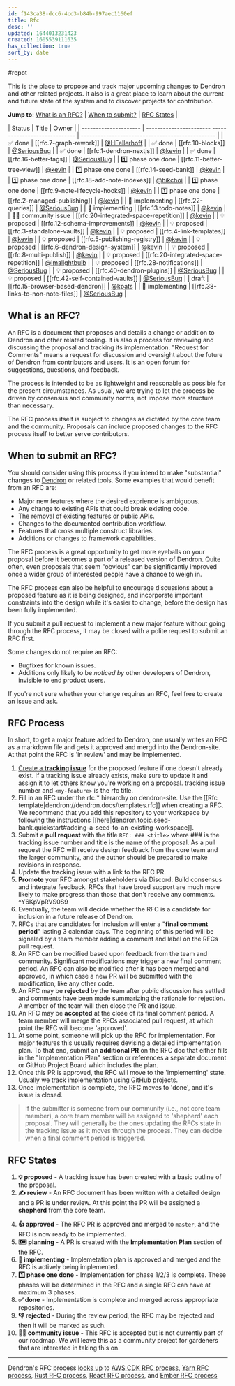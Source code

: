 ```yaml
---
id: f143ca38-dcc6-4cd3-b84b-997aec1160ef
title: Rfc
desc: ''
updated: 1644013231423
created: 1605539111635
has_collection: true
sort_by: date
---
```


#repot

This is the place to propose and track major upcoming changes to Dendron and
other related projects. It also is a great place to learn about the current and
future state of the system and to discover projects for contribution.

[dendron]: https://github.com/dendronhq/dendron

**Jump to**: [What is an RFC?](#what-is-an-rfc) |
[When to submit?](#when-to-submit-an-rfc) | [RFC States](#rfc-states) |

<!--BEGIN_TABLE-->

| Status                | Title                                                                                                    | Owner                                            |
| --------------------- | ----------------------- ----------------------------- | ------------------------------------------------ |
| ✅ done               | [[rfc.7-graph-rework]]               | [@HFellerhoff](https://github.com/hfellerhoff)   |
| ✅ done               | [[rfc.10-blocks]]          | [@SeriousBug](https://github.com/SeriousBug)          |
| ✅ done               | [[rfc.1-dendron-nextjs]] | [@kevin](https://github.com/kevinslin)           |
| ✅ done               | [[rfc.16-better-tags]]                             | [@SeriousBug](https://github.com/SeriousBug)     |
| 1️⃣ phase one done     | [[rfc.11-better-tree-view]]         | [@kevin](https://github.com/kevinslin)           |
| 1️⃣ phase one done     | [[rfc.14-seed-bank]]            | [@kevin](https://github.com/kevinslin)           |
| 1️⃣ phase one done     | [[rfc.18-add-note-indexes]]                               | [@hikchoi](https://github.com/cerebrarium)       |
| 1️⃣ phase one done     | [[rfc.9-note-lifecycle-hooks]]    | [@kevin](https://github.com/kevinslin)           |
| 1️⃣ phase one done     | [[rfc.2-managed-publishing]]        | [@kevin](https://github.com/kevinslin)           |
| 👷 implementing       | [[rfc.22-queries]]                                 | [@SeriousBug](https://github.com/SeriousBug)     |
| 👷 implementing       | [[rfc.13.todo-notes]]               | [@kevin](https://github.com/kevinslin)           |
| 👩‍🌾 community issue    | [[rfc.20-integrated-space-repetition]]             | [@kevin](https://github.com/kevinslin)           |
| 💡 proposed           | [[rfc.12-schema-improvements]]      | [@kevin](https://github.com/kevinslin)           |
| 💡 proposed           | [[rfc.3-standalone-vaults]]         | [@kevin](https://github.com/kevinslin)           |
| 💡 proposed           | [[rfc.4-link-templates]]         | [@kevin](https://github.com/kevinslin)           |
| 💡 proposed           | [[rfc.5-publishing-registry]]       | [@kevin](https://github.com/kevinslin)           |
| 💡 proposed           | [[rfc.6-dendron-design-system]]             | [@kevin](https://github.com/kevinslin)           |
| 💡 proposed           | [[rfc.8-multi-publish]]             | [@kevin](https://github.com/kevinslin)           |
| 💡 proposed           | [[rfc.20-integrated-space-repetition]]         | [@imalightbulb](https://github.com/imalightbulb) |
| 💡 proposed           | [[rfc.28-notifications]]                           | [@SeriousBug](https://github.com/SeriousBug)     |
| 💡 proposed           | [[rfc.40-dendron-plugins]]            | [@SeriousBug](https://github.com/SeriousBug)     |
| 💡 proposed           | [[rfc.42-self-contained-vaults]]      | [@SeriousBug](https://github.com/SeriousBug)     |
| draft                 | [[rfc.15-browser-based-dendron]]                                                                                | [@kpats](https://github.com/kpathakota)          |
| 👷 implementing       | [[rfc.38-links-to-non-note-files]]                                 | [@SeriousBug](https://github.com/SeriousBug)     |
## What is an RFC?

An RFC is a document that proposes and details a change or addition to Dendron
and other related tooling. It is also a process for reviewing and discussing the
proposal and tracking its implementation. "Request for Comments" means a request
for discussion and oversight about the future of Dendron from contributors and
users. It is an open forum for suggestions, questions, and feedback.

The process is intended to be as lightweight and reasonable as possible for the
present circumstances. As usual, we are trying to let the process be driven by
consensus and community norms, not impose more structure than necessary.

The RFC process itself is subject to changes as dictated by the core team and
the community. Proposals can include proposed changes to the RFC process itself
to better serve contributors.

## When to submit an RFC?

You should consider using this process if you intend to make "substantial"
changes to [Dendron](https://github.com/dendronhq/dendron) or related tools.
Some examples that would benefit from an RFC are:

-   Major new features where the desired exprience is ambiguous.
-   Any change to existing APIs that could break existing code.
-   The removal of existing features or public APIs.
-   Changes to the documented contribution workflow.
-   Features that cross multiple construct libraries.
-   Additions or changes to framework capabilities.

The RFC process is a great opportunity to get more eyeballs on your proposal
before it becomes a part of a released version of Dendron. Quite often, even
proposals that seem "obvious" can be significantly improved once a wider group
of interested people have a chance to weigh in.

The RFC process can also be helpful to encourage discussions about a proposed
feature as it is being designed, and incorporate important constraints into the
design while it's easier to change, before the design has been fully
implemented.

If you submit a pull request to implement a new major feature without going
through the RFC process, it may be closed with a polite request to submit an RFC
first.

Some changes do not require an RFC:

-   Bugfixes for known issues.
-   Additions only likely to be _noticed by_ other developers of Dendron, invisible
    to end product users.

If you're not sure whether your change requires an RFC, feel free to create an
issue and ask.

## RFC Process

In short, to get a major feature added to Dendron, one usually writes an RFC as
a markdown file and gets it approved and mergd into the Dendron-site. At that
point the RFC is 'in review' and may be implemented.

1. [Create a **tracking issue**](https://github.com/dendronhq/dendron/issues/new?assignees=&labels=&template=work-item.md&title=)
   for the proposed feature if one doesn't already exist. If a tracking issue
   already exists, make sure to update it and assign it to let others know
   you're working on a proposal. tracking issue number and `<my-feature>` is the
   rfc title.
2. Fill in an RFC under the rfc.\* hierarchy on dendron-site.  Use the [[Rfc template|dendron://dendron.docs/templates.rfc]] when creating a RFC. We recommend that you add this repository to your workspace by following the instructions [[here|dendron.topic.seed-bank.quickstart#adding-a-seed-to-an-existing-workspace]].
3. Submit a **pull request** with the title `RFC: ### <title>` where ### is the
   tracking issue number and title is the name of the proposal. As a pull
   request the RFC will receive design feedback from the core team and the
   larger community, and the author should be prepared to make revisions in
   response.
4. Update the tracking issue with a link to the RFC PR.
5. **Promote** your RFC amongst stakeholders via Discord. Build consensus and integrate feedback. RFCs that have broad support are much more likely to make progress than those that don't receive any comments. ^Y6KpVpRVS0S9
6. Eventually, the team will decide whether the RFC is a candidate for inclusion
   in a future release of Dendron.
7. RFCs that are candidates for inclusion will enter a "**final comment
   period**" lasting 3 calendar days. The beginning of this period will be
   signaled by a team member adding a comment and label on the RFCs pull
   request.
8. An RFC can be modified based upon feedback from the team and community.
   Significant modifications may trigger a new final comment period. An RFC can
   also be modified after it has been merged and approved, in which case a new
   PR will be submitted with the modification, like any other code.
9. An RFC may be **rejected** by the team after public discussion has settled
   and comments have been made summarizing the rationale for rejection. A member
   of the team will then close the PR and issue.
10. An RFC may be **accepted** at the close of its final comment period. A team
    member will merge the RFCs associated pull request, at which point the RFC
    will become 'approved'.
11. At some point, someone will pick up the RFC for implementation. For major
    features this usually requires devising a detailed implementation plan. To
    that end, submit an **additional PR** on the RFC doc that either fills in
    the "Implementation Plan" section or references a separate document or
    GitHub Project Board which includes the plan.
12. Once this PR is approved, the RFC will move to the 'implementing' state.
    Usually we track implementation using GitHub projects.
13. Once implementation is complete, the RFC moves to 'done', and it's issue is
    closed.

> If the submitter is someone from our community (i.e., not core team member), a
> core team member will be assigned to 'shepherd' each proposal. They will
> generally be the ones updating the RFCs state in the tracking issue as it
> moves through the process. They can decide when a final comment period is
> triggered.

## RFC States

1. **💡 proposed** - A tracking issue has been created with a basic outline of the proposal.
1. **✍️ review** - An RFC document has been written with a detailed design and a PR is under review. At this point the PR will be assigned a **shepherd** from the core team.
<!-- 3. **⏰ final comments** - The shepherd has approved the RFC PR, and announces
   that the RFC enters a period for final comments before it will be approved
   (~1wk). At this stage, if major issues are raised, the RFC may return to
   **Review**. -->
4. **👍 approved** - The RFC PR is approved and merged to `master`, and the RFC
   is now ready to be implemented.
5. **🗺️ planning** - A PR is created with the **Implementation Plan** section of
   the RFC.
6. **👷 implementing** - Implemetation plan is approved and merged and the RFC
   is actively being implemented.
7. **1️⃣ phase one done** - Implementation for phase 1/2/3 is complete. These phases will be determined in the RFC and a single RFC can have at maximum 3 phases.
8. **✅ done** - Implementation is complete and merged across appropriate
   repositories.
9. **👎 rejected** - During the review period, the RFC may be rejected and then
   it will be marked as such.
1. **👩‍🌾 community issue** - This RFC is accepted but is not currently part of our roadmap. We will leave this as a community project for gardeners that are interested in taking this on. 

---

Dendron's RFC process
[looks up](https://handbook.dendron.so/notes/b89ba854-72fb-4ebc-a8a0-55960b89e9dc.html#lookup)
to [AWS CDK RFC process], [Yarn RFC process], [Rust RFC process], [React RFC
process], and [Ember RFC process]

[aws cdk rfc process]: https://github.com/aws/aws-cdk-rfcs
[yarn rfc process]: https://github.com/yarnpkg/rfcs
[rust rfc process]: https://github.com/rust-lang/rfcs
[react rfc process]: https://github.com/reactjs/rfcs
[ember rfc process]: https://github.com/emberjs/rfcs
